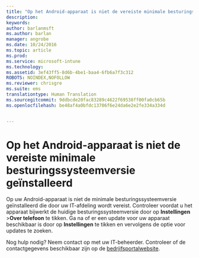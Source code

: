 ```yaml
---
title: "Op het Android-apparaat is niet de vereiste minimale besturingssysteemversie geïnstalleerd | Microsoft Intune"
description: 
keywords: 
author: barlanmsft
ms.author: barlan
manager: angrobe
ms.date: 10/24/2016
ms.topic: article
ms.prod: 
ms.service: microsoft-intune
ms.technology: 
ms.assetid: 3ef43ff5-8d6b-4be1-baa4-6fb6a7f3c312
ROBOTS: NOINDEX,NOFOLLOW
ms.reviewer: chrisgre
ms.suite: ems
translationtype: Human Translation
ms.sourcegitcommit: 9ddbcde20fac83289c4622f69538ff00fa0cb65b
ms.openlocfilehash: be48af4a0bfdc13706f6e24da6e2e2fe334a334d


---
```



# <a name="android-device-doesnt-have-the-required-minimum-operating-system-version"></a>Op het Android-apparaat is niet de vereiste minimale besturingssysteemversie geïnstalleerd

Op uw Android-apparaat is niet de minimale besturingssysteemversie geïnstalleerd die door uw IT-afdeling wordt vereist. Controleer voordat u het apparaat bijwerkt de huidige besturingssysteemversie door op **Instellingen** &gt;**Over telefoon** te tikken. Ga na of er een update voor uw apparaat beschikbaar is door op **Instellingen** te tikken en vervolgens de optie voor updates te zoeken.

Nog hulp nodig? Neem contact op met uw IT-beheerder. Controleer of de contactgegevens beschikbaar zijn op de [bedrjifsportalwebsite](http://portal.manage.microsoft.com).




<!--HONumber=Nov16_HO1-->


